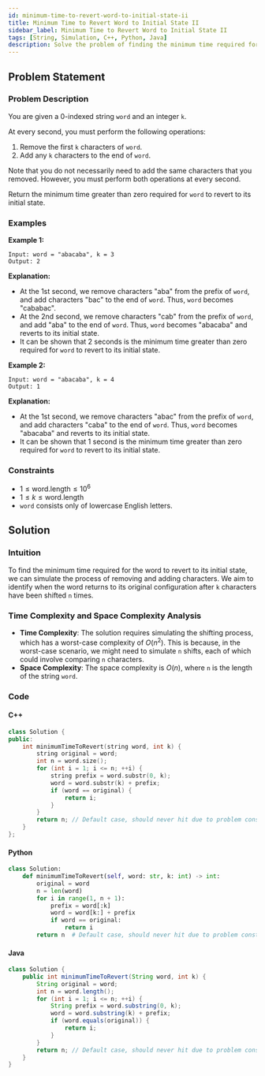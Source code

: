 ```yaml
---
id: minimum-time-to-revert-word-to-initial-state-ii
title: Minimum Time to Revert Word to Initial State II
sidebar_label: Minimum Time to Revert Word to Initial State II
tags: [String, Simulation, C++, Python, Java]
description: Solve the problem of finding the minimum time required for a word to revert to its initial state after performing specific operations.
---
```


## Problem Statement

### Problem Description

You are given a 0-indexed string `word` and an integer `k`.

At every second, you must perform the following operations:

1. Remove the first `k` characters of `word`.
2. Add any `k` characters to the end of `word`.

Note that you do not necessarily need to add the same characters that you removed. However, you must perform both operations at every second.

Return the minimum time greater than zero required for `word` to revert to its initial state.

### Examples

**Example 1:**
```
Input: word = "abacaba", k = 3
Output: 2
```
**Explanation:** 
- At the 1st second, we remove characters "aba" from the prefix of `word`, and add characters "bac" to the end of `word`. Thus, `word` becomes "cababac".
- At the 2nd second, we remove characters "cab" from the prefix of `word`, and add "aba" to the end of `word`. Thus, `word` becomes "abacaba" and reverts to its initial state.
- It can be shown that 2 seconds is the minimum time greater than zero required for `word` to revert to its initial state.

**Example 2:**
```
Input: word = "abacaba", k = 4
Output: 1
```
**Explanation:** 
- At the 1st second, we remove characters "abac" from the prefix of `word`, and add characters "caba" to the end of `word`. Thus, `word` becomes "abacaba" and reverts to its initial state.
- It can be shown that 1 second is the minimum time greater than zero required for `word` to revert to its initial state.

### Constraints

- $1 \leq \text{word.length} \leq 10^6$
- $1 \leq k \leq \text{word.length}$
- `word` consists only of lowercase English letters.

## Solution

### Intuition

To find the minimum time required for the word to revert to its initial state, we can simulate the process of removing and adding characters. We aim to identify when the word returns to its original configuration after `k` characters have been shifted `n` times.

### Time Complexity and Space Complexity Analysis

- **Time Complexity**: The solution requires simulating the shifting process, which has a worst-case complexity of $O(n^2)$. This is because, in the worst-case scenario, we might need to simulate `n` shifts, each of which could involve comparing `n` characters.
- **Space Complexity**: The space complexity is $O(n)$, where `n` is the length of the string `word`.

### Code

#### C++

```cpp
class Solution {
public:
    int minimumTimeToRevert(string word, int k) {
        string original = word;
        int n = word.size();
        for (int i = 1; i <= n; ++i) {
            string prefix = word.substr(0, k);
            word = word.substr(k) + prefix;
            if (word == original) {
                return i;
            }
        }
        return n; // Default case, should never hit due to problem constraints
    }
};
```

#### Python
```python
class Solution:
    def minimumTimeToRevert(self, word: str, k: int) -> int:
        original = word
        n = len(word)
        for i in range(1, n + 1):
            prefix = word[:k]
            word = word[k:] + prefix
            if word == original:
                return i
        return n  # Default case, should never hit due to problem constraints
```
#### Java
```java
class Solution {
    public int minimumTimeToRevert(String word, int k) {
        String original = word;
        int n = word.length();
        for (int i = 1; i <= n; ++i) {
            String prefix = word.substring(0, k);
            word = word.substring(k) + prefix;
            if (word.equals(original)) {
                return i;
            }
        }
        return n; // Default case, should never hit due to problem constraints
    }
}
```
